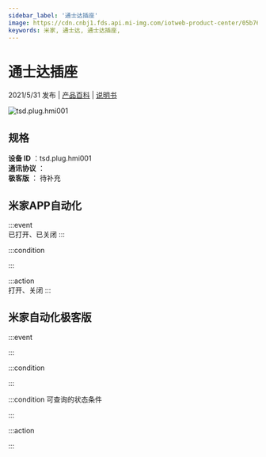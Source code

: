 ```yaml
---
sidebar_label: '通士达插座'
image: https://cdn.cnbj1.fds.api.mi-img.com/iotweb-product-center/05b76906e64255003d3c27b33190832c_168X168px产品拟物图_插座.png?GalaxyAccessKeyId=AKVGLQWBOVIRQ3XLEW&Expires=9223372036854775807&Signature=amtprk2KTgUEPuR5rgMVUqwHHdM=
keywords: 米家, 通士达, 通士达插座, 
---
```

# 通士达插座

2021/5/31 发布 | [产品百科](https://home.mi.com/webapp/content/baike/product/index.html?model=tsd.plug.hmi001/) | [说明书](https://home.mi.com/views/introduction.html?model=tsd.plug.hmi001&region=cn)

![tsd.plug.hmi001](https://cdn.cnbj1.fds.api.mi-img.com/iotweb-product-center/05b76906e64255003d3c27b33190832c_168X168px产品拟物图_插座.png?GalaxyAccessKeyId=AKVGLQWBOVIRQ3XLEW&Expires=9223372036854775807&Signature=amtprk2KTgUEPuR5rgMVUqwHHdM=)

## 规格  
> 
**设备 ID** ：tsd.plug.hmi001  
**通讯协议** ：  
**极客版**  ： 待补充 


## 米家APP自动化  

:::event  
已打开、已关闭
:::

:::condition  

:::

:::action   
打开、关闭
:::

## 米家自动化极客版  

:::event  

:::

:::condition  

:::

:::condition 可查询的状态条件  

:::

:::action  

:::

        
